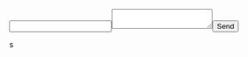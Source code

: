 <form action="https://formspree.io/f/mzbwgqqe"><input type="email" name="_replyto"><textarea   name="body"></textarea><input type="submit" value="Send"></form>s